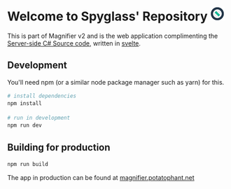 # Welcome to Spyglass' Repository    ![favicon](static/favicon.png)

This is part of Magnifier v2 and is the web application complimenting the [Server-side C# Source code](https://github.com/CluckCluckChicken/Magnifier-2), written in [svelte](https://svelte.dev).

## Development
You'll need npm (or a similar node package manager such as yarn) for this.
```bash
# install dependencies
npm install

# run in development
npm run dev
```

## Building for production
```bash
npm run build
```

The app in production can be found at [magnifier.potatophant.net](https://magnifier.potatophant.net)
